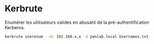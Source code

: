 # Kerbrute

Enumérer les utilisateurs valides en abusant de la pré-authentification Kerberos.

```sh
kerbrute userenum --dc 192.168.x.x -d pwnlab.local Usernames.txt
```

